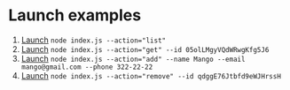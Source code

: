 # Launch examples

1. [Launch](https://www.npmjs.com/package/modern-normalize) `node index.js --action="list"`
2. [Launch](https://www.npmjs.com/package/prop-types) `node index.js --action="get" --id 05olLMgyVQdWRwgKfg5J6`
3. [Launch](https://redux-toolkit.js.org/) `node index.js --action="add" --name Mango --email mango@gmail.com --phone 322-22-22`
4. [Launch](https://www.npmjs.com/package/redux-persist) `node index.js --action="remove" --id qdggE76Jtbfd9eWJHrssH`
